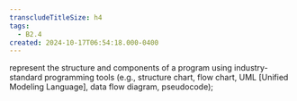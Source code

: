 ```yaml
---
transcludeTitleSize: h4
tags:
  - B2.4
created: 2024-10-17T06:54:18.000-0400
---
```

represent the structure and components of a program using industry-standard programming tools (e.g., structure chart, flow chart, UML \[Unified Modeling Language\], data flow diagram, pseudocode);